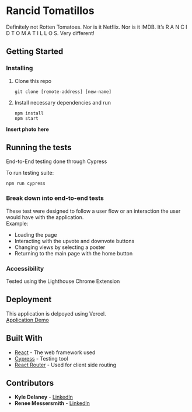 # Rancid Tomatillos

Definitely not Rotten Tomatoes. Nor is it Netflix. Nor is it IMDB. It’s R A N C I D T O M A T I L L O S. Very different!

## Getting Started


### Installing

1. Clone this repo
    ```
   git clone [remote-address] [new-name]
   ```
2.  Install necessary dependencies and run
      ```
      npm install
      npm start
      ```


**Insert photo here**

## Running the tests

End-to-End testing done through Cypress

To run testing suite:
```
npm run cypress
```

### Break down into end-to-end tests

These test were designed to follow a user flow or an interaction the user would have with the application.</br>
Example:
* Loading the page
* Interacting with the upvote and downvote buttons
* Changing views by selecting a poster
* Returning to the main page with the home button

### Accessibility

Tested using the Lighthouse Chrome Extension

## Deployment

This application is delpoyed using Vercel. </br>
[Application Demo](https://rancid-tomatillos-gnnykvn1s-kyle-delaneys-projects-5dfcda80.vercel.app/)

## Built With

* [React](https://react.dev/) - The web framework used
* [Cypress](https://docs.cypress.io/app/get-started/why-cypress) - Testing tool
* [React Router](https://reactrouter.com/en/main) - Used for client side routing


## Contributors

* **Kyle Delaney** -  [LinkedIn](https://www.linkedin.com/in/kylehamptondelaney/)
* **Renee Messersmith** -  [LinkedIn](https://www.linkedin.com/in/reneemessersmith/)
